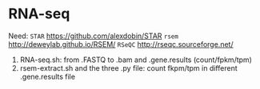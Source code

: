 # RNA-seq
Need: `STAR` https://github.com/alexdobin/STAR
      `rsem` http://deweylab.github.io/RSEM/
      `RSeQC` http://rseqc.sourceforge.net/

1. RNA-seq.sh: from .FASTQ to .bam and .gene.results (count/fpkm/tpm)
2. rsem-extract.sh and the three .py file: count fkpm/tpm in different .gene.results file
